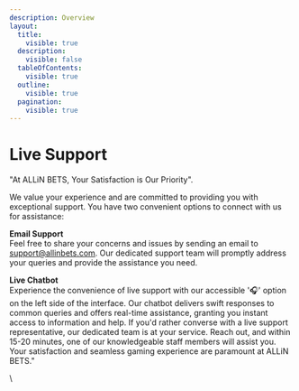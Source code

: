 ```yaml
---
description: Overview
layout:
  title:
    visible: true
  description:
    visible: false
  tableOfContents:
    visible: true
  outline:
    visible: true
  pagination:
    visible: true
---
```


# Live Support

"At ALLiN BETS, Your Satisfaction is Our Priority".

We value your experience and are committed to providing you with exceptional support. You have two convenient options to connect with us for assistance:

**Email Support**\
Feel free to share your concerns and issues by sending an email to [support@allinbets.com](mailto:support@allinbets.com). Our dedicated support team will promptly address your queries and provide the assistance you need.

**Live Chatbot** \
Experience the convenience of live support with our accessible '🎧' option on the left side of the interface. Our chatbot delivers swift responses to common queries and offers real-time assistance, granting you instant access to information and help. If you'd rather converse with a live support representative, our dedicated team is at your service. Reach out, and within 15-20 minutes, one of our knowledgeable staff members will assist you. Your satisfaction and seamless gaming experience are paramount at ALLiN BETS."

\
